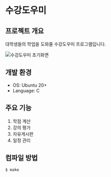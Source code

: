 # 수강도우미

## 프로젝트 개요
대학생들의 학업을 도와줄 수강도우미 프로그램입니다.

![수강도우미 초기화면](https://github.com/junsoo0/sugang_doumi/blob/main/img/sugang_doumi.png)

## 개발 환경
* OS: Ubuntu 20+
* Language: C

## 주요 기능
1. 학점 계산
2. 강의 평가
3. 자유게시판
4. 일정 관리

## 컴파일 방법
   ```bash
   $ make
   ```
